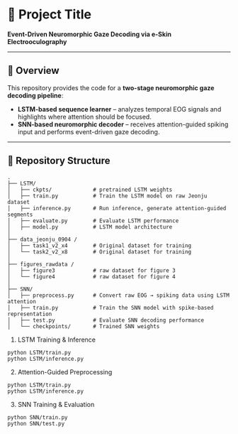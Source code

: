 # 📄 Project Title
**Event-Driven Neuromorphic Gaze Decoding via e-Skin Electrooculography**

---

## 🔹 Overview
This repository provides the code for a **two-stage neuromorphic gaze decoding pipeline**:

- **LSTM-based sequence learner** – analyzes temporal EOG signals and highlights where attention should be focused.  
- **SNN-based neuromorphic decoder** – receives attention-guided spiking input and performs event-driven gaze decoding.  

---

## 🔹 Repository Structure
```plaintext
.
├── LSTM/
│   ├── ckpts/             # pretrained LSTM weights
│   ├── train.py           # Train the LSTM model on raw Jeonju dataset
│   ├── inference.py       # Run inference, generate attention-guided segments
│   ├── evaluate.py        # Evaluate LSTM performance
│   ├── model.py           # LSTM model architecture
│
├── data_jeonju_0904 /
│   ├── task1_v2_x4        # Original dataset for training
│   └── task2_v2_x8        # Original dataset for training
│
├── figures_rawdata /
│   ├── figure3            # raw dataset for figure 3
│   └── figure4            # raw dataset for figure 4
│
├── SNN/
│   ├── preprocess.py      # Convert raw EOG → spiking data using LSTM attention
│   ├── train.py           # Train the SNN model with spike-based representation
│   ├── test.py            # Evaluate SNN decoding performance
│   └── checkpoints/       # Trained SNN weights
```

1. LSTM Training & Inference
```plaintext
python LSTM/train.py
python LSTM/inference.py
```

2. Attention-Guided Preprocessing
```plaintext
python LSTM/train.py
python LSTM/inference.py
```

3. SNN Training & Evaluation
```plaintext
python SNN/train.py
python SNN/test.py
```
